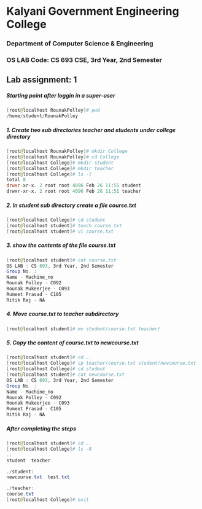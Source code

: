 # Kalyani Government Engineering College
### Department of Computer Science & Engineering
### OS LAB Code: CS 693   CSE, 3rd Year, 2nd  Semester

## Lab assignment: 1

##### Starting point after loggin in a super-user
``` powershell
[root@localhost RounakPolley]# pwd
/home/student/RounakPolley
```
##### 1. Create two sub directories teacher and students under college directory
``` powershell
[root@localhost RounakPolley]# mkdir College
[root@localhost RounakPolley]# cd College
[root@localhost College]# mkdir student
[root@localhost College]# mkdir teacher
[root@localhost College]# ls -l
total 8
drwxr-xr-x. 2 root root 4096 Feb 26 11:55 student
drwxr-xr-x. 2 root root 4096 Feb 26 11:51 teacher
```
##### 2. In student sub directory create a file course.txt
``` powershell
[root@localhost College]# cd student
[root@localhost student]# touch course.txt
[root@localhost student]# vi course.txt
```
##### 3. show the contents of the file course.txt
``` powershell
[root@localhost student]# cat course.txt
OS LAB : CS 693, 3rd Year, 2nd Semester
Group No. :
Name - Machine_no
Rounak Polley - C092
Rounak Mukeerjee - C093
Rumeet Prasad - C105
Ritik Raj - NA
```
##### 4. Move course.txt to teacher subdirectory
``` powershell
[root@localhost student]# mv student/course.txt teacher/
```
##### 5. Copy the content of course.txt to newcourse.txt
``` powershell
[root@localhost student]# cd ..
[root@localhost College]# cp teacher/course.txt student/newcourse.txt
[root@localhost College]# cd student
[root@localhost student]# cat newcourse.txt
OS LAB : CS 693, 3rd Year, 2nd Semester
Group No. :
Name - Machine_no
Rounak Polley - C092
Rounak Mukeerjee - C093
Rumeet Prasad - C105
Ritik Raj - NA
```
##### After completing the steps
``` powershell
[root@localhost student]# cd ..
[root@localhost College]# ls -R
.:
student  teacher

./student:
newcourse.txt  test.txt

./teacher:
course.txt
[root@localhost College]# exit
```

